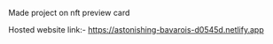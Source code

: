 Made project on nft preview card 

Hosted website link:-
https://astonishing-bavarois-d0545d.netlify.app
